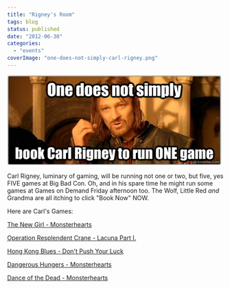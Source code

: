 ```yaml
---
title: "Rigney's Room"
tags: blog
status: published
date: "2012-06-30"
categories: 
  - "events"
coverImage: "one-does-not-simply-carl-rigney.png"
---
```


[![](/images/one-does-not-simply-carl-rigney.png "one does not simply carl rigney")](http://www.bigbadcon.com/wp-content/uploads/2012/06/one-does-not-simply-carl-rigney.png)

Carl Rigney, luminary of gaming, will be running not one or two, but five, yes FIVE games at Big Bad Con. Oh, and in his spare time he might run some games at Games on Demand Friday afternoon too. The Wolf, Little Red _and_ Grandma are all itching to click "Book Now" NOW.

Here are Carl's Games:

[The New Girl - Monsterhearts](http://www.bigbadcon.com/events/the-new-girl/ "The New Girl")

[Operation Resplendent Crane - Lacuna Part I.](http://www.bigbadcon.com/events/operation-resplendent-crane/ "Operation Resplendent Crane")

[Hong Kong Blues - Don't Push Your Luck](http://www.bigbadcon.com/events/hong-kong-blues/ "Hong Kong Blues")

[Dangerous Hungers - Monsterhearts](http://www.bigbadcon.com/events/dangerous-hungers/ "Dangerous Hungers")

[Dance of the Dead - Monsterhearts](http://www.bigbadcon.com/events/dance-of-the-dead/ "Blood and Tears")
